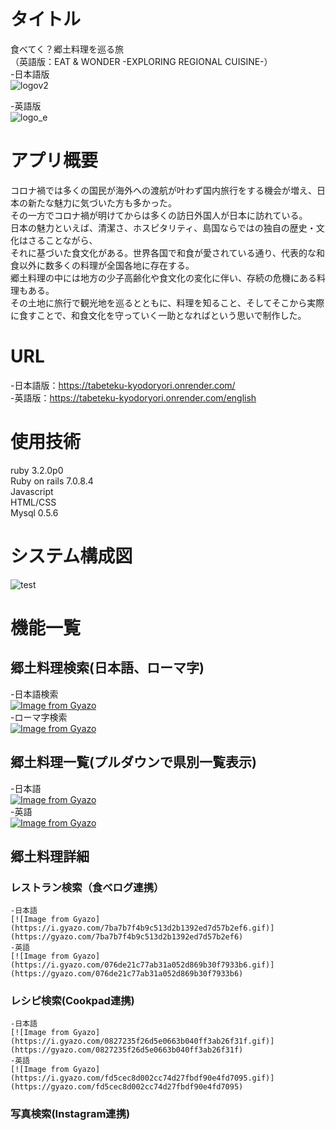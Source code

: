 # タイトル
  食べてく？郷土料理を巡る旅  
  （英語版：EAT & WONDER -EXPLORING REGIONAL CUISINE-）  
  -日本語版  
  ![logov2](https://github.com/user-attachments/assets/7db97689-c6d1-4da3-a31f-9fec61c31cab)  

  -英語版  
  ![logo_e](https://github.com/user-attachments/assets/c8138706-5685-49ad-9ac0-8c904e50044e)

# アプリ概要
  コロナ禍では多くの国民が海外への渡航が叶わず国内旅行をする機会が増え、日本の新たな魅力に気づいた方も多かった。  
  その一方でコロナ禍が明けてからは多くの訪日外国人が日本に訪れている。  
  日本の魅力といえば、清潔さ、ホスピタリティ、島国ならではの独自の歴史・文化はさることながら、  
  それに基づいた食文化がある。世界各国で和食が愛されている通り、代表的な和食以外に数多くの料理が全国各地に存在する。  
  郷土料理の中には地方の少子高齢化や食文化の変化に伴い、存続の危機にある料理もある。  
  その土地に旅行で観光地を巡るとともに、料理を知ること、そしてそこから実際に食すことで、和食文化を守っていく一助となればという思いで制作した。

# URL
  -日本語版：https://tabeteku-kyodoryori.onrender.com/  
  -英語版：https://tabeteku-kyodoryori.onrender.com/english

# 使用技術
  ruby 3.2.0p0  
  Ruby on rails 7.0.8.4  
  Javascript  
  HTML/CSS  
  Mysql 0.5.6 

# システム構成図
  ![test](https://github.com/user-attachments/assets/bdbd51c1-2a2b-441d-90d3-5bbbdd8deae7)

# 機能一覧
  ## 郷土料理検索(日本語、ローマ字)  
  -日本語検索  
  [![Image from Gyazo](https://i.gyazo.com/365d42a078f3268eddacef3b0f1971ee.gif)](https://gyazo.com/365d42a078f3268eddacef3b0f1971ee)  
  -ローマ字検索  
  [![Image from Gyazo](https://i.gyazo.com/7ca8250b765744d01dc1c22c880242f4.gif)](https://gyazo.com/7ca8250b765744d01dc1c22c880242f4)  

  ## 郷土料理一覧(プルダウンで県別一覧表示)  
  -日本語  
  [![Image from Gyazo](https://i.gyazo.com/9d1ed879fceb4088ba6b2676ce212e4b.gif)](https://gyazo.com/9d1ed879fceb4088ba6b2676ce212e4b)  
  -英語  
  [![Image from Gyazo](https://i.gyazo.com/3627559d7637fb0eb23dfee9f50154a0.gif)](https://gyazo.com/3627559d7637fb0eb23dfee9f50154a0)  

  ## 郷土料理詳細  
   ### レストラン検索（食べログ連携）  
    -日本語  
    [![Image from Gyazo](https://i.gyazo.com/7ba7b7f4b9c513d2b1392ed7d57b2ef6.gif)](https://gyazo.com/7ba7b7f4b9c513d2b1392ed7d57b2ef6)  
    -英語  
    [![Image from Gyazo](https://i.gyazo.com/076de21c77ab31a052d869b30f7933b6.gif)](https://gyazo.com/076de21c77ab31a052d869b30f7933b6)  

   ### レシピ検索(Cookpad連携)  
    -日本語  
    [![Image from Gyazo](https://i.gyazo.com/0827235f26d5e0663b040ff3ab26f31f.gif)](https://gyazo.com/0827235f26d5e0663b040ff3ab26f31f)  
    -英語  
    [![Image from Gyazo](https://i.gyazo.com/fd5cec8d002cc74d27fbdf90e4fd7095.gif)](https://gyazo.com/fd5cec8d002cc74d27fbdf90e4fd7095) 

   ### 写真検索(Instagram連携)




